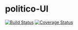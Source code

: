 # politico-UI

[![Build Status](https://travis-ci.com/despeauxz/politico-UI.svg?branch=develop)](https://travis-ci.com/despeauxz/politico-UI)
[![Coverage Status](https://coveralls.io/repos/github/despeauxz/politico-UI/badge.svg?branch=166566909-ft-login-client)](https://coveralls.io/github/despeauxz/politico-UI?branch=166566909-ft-login-client)
